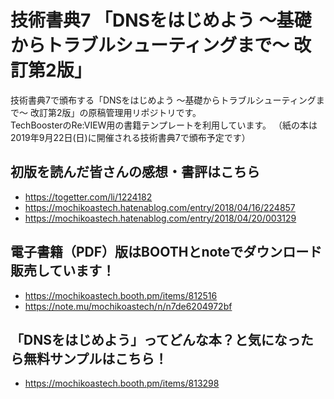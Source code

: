 # 技術書典7 「DNSをはじめよう ～基礎からトラブルシューティングまで～ 改訂第2版」

技術書典7で頒布する「DNSをはじめよう ～基礎からトラブルシューティングまで～ 改訂第2版」の原稿管理用リポジトリです。  
TechBoosterのRe:VIEW用の書籍テンプレートを利用しています。
（紙の本は2019年9月22日(日)に開催される技術書典7で頒布予定です）

## 初版を読んだ皆さんの感想・書評はこちら
* https://togetter.com/li/1224182
* https://mochikoastech.hatenablog.com/entry/2018/04/16/224857
* https://mochikoastech.hatenablog.com/entry/2018/04/20/003129

## 電子書籍（PDF）版はBOOTHとnoteでダウンロード販売しています！
* https://mochikoastech.booth.pm/items/812516
* https://note.mu/mochikoastech/n/n7de6204972bf

## 「DNSをはじめよう」ってどんな本？と気になったら無料サンプルはこちら！
* https://mochikoastech.booth.pm/items/813298
